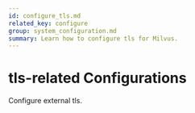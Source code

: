 ```yaml
---
id: configure_tls.md
related_key: configure
group: system_configuration.md
summary: Learn how to configure tls for Milvus.
---
```


# tls-related Configurations

Configure external tls.

